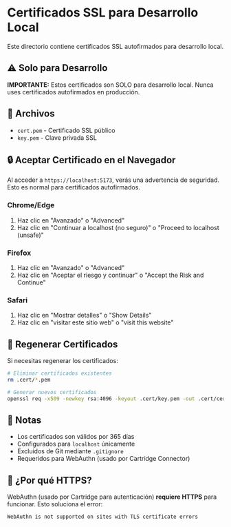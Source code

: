 # Certificados SSL para Desarrollo Local

Este directorio contiene certificados SSL autofirmados para desarrollo local.

## ⚠️ Solo para Desarrollo

**IMPORTANTE:** Estos certificados son SOLO para desarrollo local. Nunca uses certificados autofirmados en producción.

## 📁 Archivos

- `cert.pem` - Certificado SSL público
- `key.pem` - Clave privada SSL

## 🔒 Aceptar Certificado en el Navegador

Al acceder a `https://localhost:5173`, verás una advertencia de seguridad. Esto es normal para certificados autofirmados.

### Chrome/Edge
1. Haz clic en "Avanzado" o "Advanced"
2. Haz clic en "Continuar a localhost (no seguro)" o "Proceed to localhost (unsafe)"

### Firefox
1. Haz clic en "Avanzado" o "Advanced"
2. Haz clic en "Aceptar el riesgo y continuar" o "Accept the Risk and Continue"

### Safari
1. Haz clic en "Mostrar detalles" o "Show Details"
2. Haz clic en "visitar este sitio web" o "visit this website"

## 🔄 Regenerar Certificados

Si necesitas regenerar los certificados:

```bash
# Eliminar certificados existentes
rm .cert/*.pem

# Generar nuevos certificados
openssl req -x509 -newkey rsa:4096 -keyout .cert/key.pem -out .cert/cert.pem -days 365 -nodes -subj "/CN=localhost/O=AquaStark Development/C=US"
```

## 📝 Notas

- Los certificados son válidos por 365 días
- Configurados para `localhost` únicamente
- Excluidos de Git mediante `.gitignore`
- Requeridos para WebAuthn (usado por Cartridge Connector)

## 🚀 ¿Por qué HTTPS?

WebAuthn (usado por Cartridge para autenticación) **requiere HTTPS** para funcionar. Esto soluciona el error:

```
WebAuthn is not supported on sites with TLS certificate errors
```



